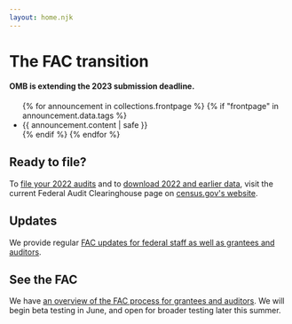 ```yaml
---
layout: home.njk
---
```


# The FAC transition

<div
  class="usa-summary-box"
  role="region"
  aria-labelledby="summary-box-key-information"
>
  <div class="usa-summary-box__body">
    <h4 class="usa-summary-box__heading" id="summary-box-key-information">
OMB is extending the 2023 submission deadline.</h4>
    <div class="usa-summary-box__text">
      <ul class="usa-list">
      {% for announcement in collections.frontpage %}
        {% if "frontpage" in announcement.data.tags %}
          <li>{{ announcement.content | safe }}</li>
        {% endif %}
      {% endfor %}
      </ul>
    </div>
  </div>
</div>

## Ready to file?

To <a href="https://facweb.census.gov/uploadpdf.aspx">file your 2022 audits</a> and to <a href="https://facdissem.census.gov/Main.aspx">download 2022 and earlier data</a>, visit the current Federal Audit Clearinghouse page on [census.gov's website](https://facweb.census.gov/uploadpdf.aspx).  

## Updates

We provide regular [FAC updates for federal staff as well as grantees and auditors](updates/).

## See the FAC

We have [an overview of the FAC process for grantees and auditors](walkthrough/). We will begin beta testing in June, and open for broader testing later this summer.


<!-- 
Stay up-to-date on the progress of the fac.gov transition by signing up for our monthly newsletter.
-->

<!-- 
* AmeriCorps is the first external partner to use the new data dissemination API built by our FAC engineers.
* We've introduced [GitHub FAC Discussions](https://github.com/GSA-TTS/FAC/discussions) to communicate with developers who are using the FAC API in their work. The GitHub site is primarily for a tech audience to ask questions, share ideas, and engage with other community members. It's open to federal employees and contractors. Be sure to review and abide by the code of conduct.
* We're wrapping up user research with Audit Resolution Officials, where we interviewed 18 individuals from 12 different agencies. The conversations were invaluable and provided insights into how FAC's data dissemination tools are being used and will help guide our future design processes.
* We're working with grantee and audit organizations like the American Institute of Certified Public Accountants, the National Association of State Auditors, Comptrollers and Treasurers, the National Grants Management Association, and GRANTS.GOV to keep all stakeholders informed regarding the FAC transition.

You can also read more from the project team on [our GitHub repository](https://github.com/GSA-TTS/FAC/wiki) or on this website.
-->
